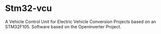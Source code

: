 # Stm32-vcu
A Vehicle Control Unit for Electric Vehicle Conversion Projects based on an STM32F105. Software based on the Openinverter Project.
